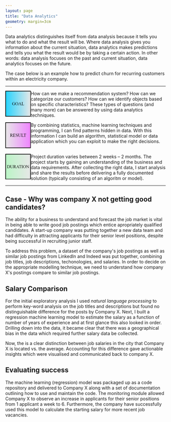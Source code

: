 ```yaml
---
layout: page
title: "Data Analytics"
geometry: margin=3cm
---
```


Data analytics distinguishes itself from data analysis because it tells you what to do and what the result will be. Where data analysis gives you information about the current situation, data analytics makes predictions and tells you what the result would be by taking a certain action. In other words: data analysis focuses on the past and current situation, data analytics focuses on the future.

The case below is an example how to predict churn for recurring customers within an electricity company.

---
<img src="/images/example-goal.png" align="left" width="80px"/> 
How can we make a recommendation system? How can we categorize our customers? How can we identify objects based on specific characteristics? These types of questions (and many more) can be answered by using data analytics techniques.
<br clear="left"/>

<img src="/images/example-result.png" align="left" width="80px"/> By combining statistics, machine learning techniques and programming, I can find patterns hidden in data. With this information I can build an algorithm, statistical model or data application which you can exploit to make the right decisions. 
<br>
<br clear="left"/>


<img src="/images/example-duration.png" align="left" width="80px"/>  Project duration varies between 2 weeks – 2 months. The project starts by gaining an understanding  of the business and data requirements. After collecting the right data, I start analysis and share the results  before delivering a fully documented solution (typically consisting of an algoritm or model).

---

## Case - Why was company X not getting good candidates?
The ability for a business to understand and forecast the job market is vital in being able to write good job postings which entice apropriately qualified candidates. A start-up company was putting together a new data team and had difficulty in attracting applicants for their senior level positions, despite being successful in recruiting junior staff.

To address this problem, a dataset of the company's job postings as well as similar job postings from LinkedIn and Indeed was put together, combining job titles, job descriptions, techonologies, and salaries. In order to decide on the appropriate modelling technique, we need to understand how company X's postings compare to similar job postings.

## Salary Comparison
For the initial exploratory analysis I used _natural language processing_ to perform key-word analysis on the job titles and descriptions but found no distinguishable difference for the posts by Company X. Next, I built a regression machine learning model to estimate the salary as a function of number of years of experience and at first glance this also looked in order. Drilling down into the data, it became clear that there was a geographical bias in the data which required further salary data be collected.

Now, the is a clear distinction between job salaries in the city that Company X is located vs. the average. Accounting for this difference gave actionable insights which were visualised and communicated back to company X.

## Evaluating success
The machine learning (regression) model was packaged up as a code repository and delivered to Company X along with a set of documentation outlining how to use and maintain the code. The monitoring module allowed Company X to observe an increase in applicants for their senior positions from 1 applicant a week to 6. Furthermore, the company have successfully used this model to calculate the starting salary for more recent job vacancies.

